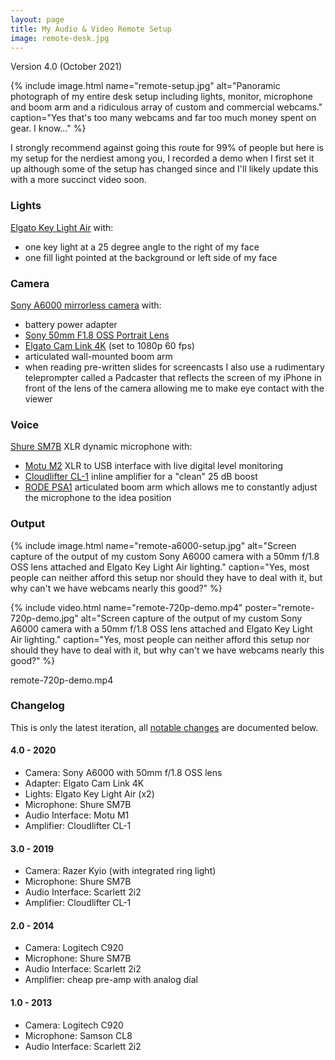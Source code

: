```yaml
---
layout: page
title: My Audio & Video Remote Setup
image: remote-desk.jpg
---
```


Version 4.0 (October 2021)

{% include image.html
name="remote-setup.jpg"
alt="Panoramic photograph of my entire desk setup including lights, monitor, microphone and boom arm and a ridiculous array of custom and commercial webcams." 
caption="Yes that's too many webcams and far too much money spent on gear. I know..." 
%}

I strongly recommend against going this route for 99% of people but here
is my setup for the nerdiest among you, I recorded a demo when I
first set it up although some of the setup has changed since and I'll
likely update this with a more succinct video soon.

### Lights

[Elgato Key Light Air][9] with:
  - one key light at a 25 degree angle to the right of my face
  - one fill light pointed at the background or left side of my face

### Camera

[Sony A6000 mirrorless camera][8] with: 
  - battery power adapter
  - [Sony 50mm F1.8 OSS Portrait Lens][6]
  - [Elgato Cam Link 4K][7] (set to 1080p 60 fps) 
  - articulated wall-mounted boom arm
  - when reading pre-written slides for screencasts I also use a rudimentary teleprompter called a Padcaster that reflects the screen of my iPhone in front of the lens of the camera allowing me to make eye contact with the viewer

### Voice

[Shure SM7B][10] XLR dynamic microphone with:
  - [Motu M2][4] XLR to USB interface with live digital level monitoring
  - [Cloudlifter CL-1][3] inline amplifier for a "clean" 25 dB boost
  - [RODE PSA1][5] articulated boom arm which allows me to constantly adjust the microphone to the idea position 

[3]: https://www.cloudmicrophones.com/cloudlifter-cl-1
[4]: https://motu.com/en-us/products/m-series/m2/
[5]: https://www.rode.com/accessories/stands/psa1
[6]: https://electronics.sony.com/imaging/lenses/aps-c-e-mount/p/sel50f18
[7]: https://www.elgato.com/en/cam-link-4k
[8]: https://electronics.sony.com/imaging/interchangeable-lens-cameras/aps-c/p/ilce6000l-b
[9]: https://www.elgato.com/en/key-light-air
[10]: https://www.shure.com/en-US/products/microphones/sm7b
[11]: https://www.youtube.com/watch?v=vTbxW12-QMc

### Output

{% include image.html
name="remote-a6000-setup.jpg"
alt="Screen capture of the output of my custom Sony A6000 camera with a 50mm f/1.8 OSS lens attached and Elgato Key Light Air lighting." 
caption="Yes, most people can neither afford this setup nor should they have to deal with it, but why can't we have webcams nearly this good?" 
%}

{% include video.html
name="remote-720p-demo.mp4"
poster="remote-720p-demo.jpg"
alt="Screen capture of the output of my custom Sony A6000 camera with a 50mm f/1.8 OSS lens attached and Elgato Key Light Air lighting." 
caption="Yes, most people can neither afford this setup nor should they have to deal with it, but why can't we have webcams nearly this good?" 
%}

remote-720p-demo.mp4 

### Changelog

This is only the latest iteration, all [notable changes][kac] are documented
below.

#### 4.0 - 2020

- Camera: Sony A6000 with 50mm f/1.8 OSS lens
- Adapter: Elgato Cam Link 4K
- Lights: Elgato Key Light Air (x2)
- Microphone: Shure SM7B
- Audio Interface: Motu M1
- Amplifier: Cloudlifter CL-1

#### 3.0 - 2019

- Camera: Razer Kyio (with integrated ring light)
- Microphone: Shure SM7B
- Audio Interface: Scarlett 2i2
- Amplifier: Cloudlifter CL-1

#### 2.0 - 2014

- Camera: Logitech C920
- Microphone: Shure SM7B
- Audio Interface: Scarlett 2i2
- Amplifier: cheap pre-amp with analog dial

#### 1.0 - 2013

- Camera: Logitech C920
- Microphone: Samson CL8 
- Audio Interface: Scarlett 2i2

[kac]: https://keepachangelog.com/
